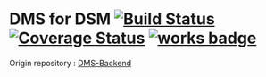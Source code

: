 # DMS for DSM [![Build Status](https://travis-ci.org/DSM-DMS/DMS-Backend-API-v2.svg?branch=master)](https://travis-ci.org/DSM-DMS/DMS-Backend-API-v2) [![Coverage Status](https://coveralls.io/repos/github/DSM-DMS/DMS-Backend-API-v2/badge.svg)](https://coveralls.io/github/DSM-DMS/DMS-Backend-API-v2) [![works badge](https://cdn.rawgit.com/nikku/works-on-my-machine/v0.2.0/badge.svg)](https://github.com/nikku/works-on-my-machine)
Origin repository : <a href="https://github.com/DSM-DMS/DMS-Backend">DMS-Backend</a>


